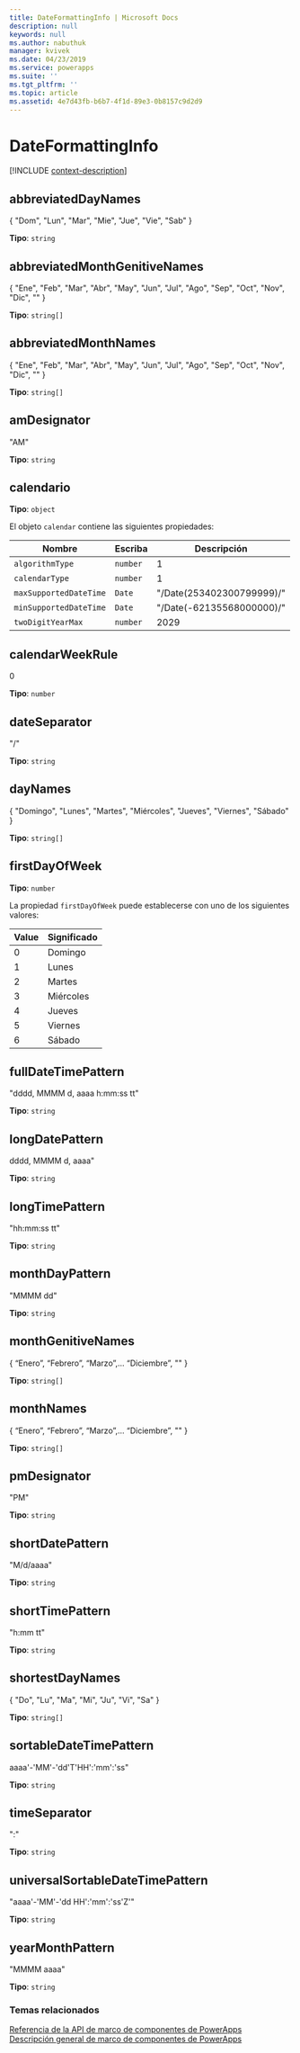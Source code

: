 ```yaml
---
title: DateFormattingInfo | Microsoft Docs
description: null
keywords: null
ms.author: nabuthuk
manager: kvivek
ms.date: 04/23/2019
ms.service: powerapps
ms.suite: ''
ms.tgt_pltfrm: ''
ms.topic: article
ms.assetid: 4e7d43fb-b6b7-4f1d-89e3-0b8157c9d2d9
---
```


# <a name="dateformattinginfo"></a>DateFormattingInfo

[!INCLUDE [context-description](includes/dateformattinginfo-description.md)]

## <a name="abbreviateddaynames"></a>abbreviatedDayNames

{ "Dom", "Lun", "Mar", "Mie", "Jue", "Vie", "Sab" }

**Tipo**: `string`

## <a name="abbreviatedmonthgenitivenames"></a>abbreviatedMonthGenitiveNames

{ "Ene", "Feb", "Mar", "Abr", "May", "Jun", "Jul", "Ago", "Sep", "Oct", "Nov", "Dic", "" }

**Tipo**: `string[]`

## <a name="abbreviatedmonthnames"></a>abbreviatedMonthNames

{ "Ene", "Feb", "Mar", "Abr", "May", "Jun", "Jul", "Ago", "Sep", "Oct", "Nov", "Dic", "" }

**Tipo**: `string[]`

## <a name="amdesignator"></a>amDesignator

"AM"

**Tipo**: `string`

## <a name="calendar"></a>calendario

**Tipo**: `object`

El objeto `calendar` contiene las siguientes propiedades:

|Nombre|Escriba|Descripción|
|--|--|--|
|`algorithmType`|`number`|1|
|`calendarType`|`number`|1|
|`maxSupportedDateTime`|`Date`|"/Date(253402300799999)/"|
|`minSupportedDateTime`|`Date`|"/Date(-62135568000000)/"|
|`twoDigitYearMax`|`number`|2029|

## <a name="calendarweekrule"></a>calendarWeekRule

0

**Tipo**: `number`

## <a name="dateseparator"></a>dateSeparator

"/"

**Tipo**: `string`

## <a name="daynames"></a>dayNames

{ "Domingo", "Lunes", "Martes", "Miércoles", "Jueves", "Viernes", "Sábado" }

**Tipo**: `string[]`

## <a name="firstdayofweek"></a>firstDayOfWeek

**Tipo**: `number`

La propiedad `firstDayOfWeek` puede establecerse con uno de los siguientes valores:

|Value|Significado|
|--|--|
|0|Domingo|
|1|Lunes|
|2|Martes|
|3|Miércoles|
|4|Jueves|
|5|Viernes|
|6|Sábado|

## <a name="fulldatetimepattern"></a>fullDateTimePattern

"dddd, MMMM d, aaaa h:mm:ss tt"

**Tipo**: `string`

## <a name="longdatepattern"></a>longDatePattern

dddd, MMMM d, aaaa"

**Tipo**: `string`

## <a name="longtimepattern"></a>longTimePattern

"hh:mm:ss tt"

**Tipo**: `string`

## <a name="monthdaypattern"></a>monthDayPattern

"MMMM dd"

**Tipo**: `string`

## <a name="monthgenitivenames"></a>monthGenitiveNames

{ “Enero”, “Febrero”, “Marzo”,…  “Diciembre”, "" }

**Tipo**: `string[]`

## <a name="monthnames"></a>monthNames

{ “Enero”, “Febrero”, “Marzo”,…  “Diciembre”, "" }

**Tipo**: `string[]`

## <a name="pmdesignator"></a>pmDesignator

"PM"

**Tipo**: `string`

## <a name="shortdatepattern"></a>shortDatePattern

"M/d/aaaa"

**Tipo**: `string`

## <a name="shorttimepattern"></a>shortTimePattern

"h:mm tt"

**Tipo**: `string`

## <a name="shortestdaynames"></a>shortestDayNames

{ "Do", "Lu", "Ma", "Mi", "Ju", "Vi", "Sa" }

**Tipo**: `string[]`

## <a name="sortabledatetimepattern"></a>sortableDateTimePattern

aaaa'-'MM'-'dd'T'HH':'mm':'ss"

**Tipo**: `string`

## <a name="timeseparator"></a>timeSeparator

":"

**Tipo**: `string`

## <a name="universalsortabledatetimepattern"></a>universalSortableDateTimePattern

"aaaa'-'MM'-'dd HH':'mm':'ss'Z'"

**Tipo**: `string`

## <a name="yearmonthpattern"></a>yearMonthPattern

"MMMM aaaa"

**Tipo**: `string`


### <a name="related-topics"></a>Temas relacionados

[Referencia de la API de marco de componentes de PowerApps](../reference/index.md)<br/>
[Descripción general de marco de componentes de PowerApps](../overview.md)